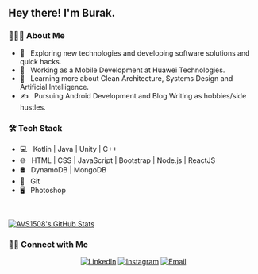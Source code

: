<h2> Hey there! I'm Burak.</h2>

<h3> 👨🏻‍💻 About Me </h3>

- 🤔 &nbsp; Exploring new technologies and developing software solutions and quick hacks.
- 💼 &nbsp; Working as a Mobile Development at Huawei Technologies.
- 🌱 &nbsp; Learning more about Clean Architecture, Systems Design and Artificial Intelligence.
- ✍️ &nbsp; Pursuing Android Development and Blog Writing as hobbies/side hustles.

<h3>🛠 Tech Stack</h3>

- 💻 &nbsp; Kotlin | Java | Unity | C++
- 🌐 &nbsp; HTML | CSS | JavaScript | Bootstrap | Node.js | ReactJS
- 🛢 &nbsp; DynamoDB | MongoDB
- 🔧 &nbsp; Git 
- 🖥 &nbsp; Photoshop

<br/>

[![AVS1508's GitHub Stats](https://github-readme-stats.vercel.app/api?username=burakiren&show_icons=true)](https://github.com/burakiren)

<h3> 🤝🏻 Connect with Me </h3>

<p align="center">
<a href="https://www.linkedin.com/in/burak-iren-89381968/"><img alt="LinkedIn" src="https://img.shields.io/badge/LinkedIn-Burak%20Iren-blue?style=flat-square&logo=linkedin"></a>
<a href="https://www.twitter.com/burakirenn/"><img alt="Instagram" src="http://img.shields.io/badge/Twitter-burakirenn-blue?style=flat-square&logo=Twitter"></a>
<a href="mailto:burakiren54@gmail.com"><img alt="Email" src="https://img.shields.io/badge/Email-burakiren54@gmail.com-blue?style=flat-square&logo=gmail"></a>
</p>
